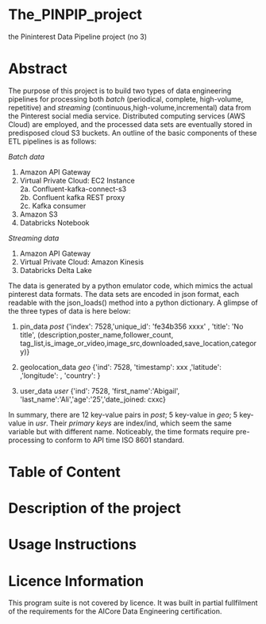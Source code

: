 # The_PINPIP_project

the Pininterest Data Pipeline project (no 3)

# Abstract

The purpose of this project is to build two types of data engineering pipelines for processing both *batch* (periodical, complete, high-volume, repetitive) and *streaming* (continuous,high-volume,incremental) data from the Pinterest social media service. Distributed computing services (AWS Cloud) are employed, and the processed data sets are eventually stored in predisposed cloud S3 buckets. An outline of the basic components of these ETL pipelines is as follows:

*Batch data*  
1. Amazon API Gateway  
2. Virtual Private Cloud: EC2 Instance  
        2a. Confluent-kafka-connect-s3  
        2b. Confluent kafka REST proxy  
        2c. Kafka consumer  
3. Amazon S3  
4. Databricks Notebook 

*Streaming data*  
1. Amazon API Gateway  
2. Virtual Private Cloud: Amazon Kinesis  
3. Databricks Delta Lake 

The data is generated by a python emulator code, which mimics the actual pinterest data formats. The data sets are encoded in json format, each readable with the json_loads(<string that point to name>) method into a python dictionary. A glimpse of the three types of data is here below:

1. pin_data
	*post* {'index': 7528,'unique_id': 'fe34b356 xxxx' , 'title': 'No title', (description,poster_name,follower_count, tag_list,is_image_or_video,image_src,downloaded,save_location,category)}
	
2. geolocation_data
    *geo* {'ind': 7528, 'timestamp': xxx ,'latitude': ,'longitude': , 'country': }
    
3. user_data
    *user* {'ind': 7528, 'first_name':'Abigail', 'last_name':'Ali','age':'25','date_joined: cxxc}
    
In summary, there are 12 key-value pairs in *post*; 5 key-value in *geo*; 5 key-value in *usr*. Their *primary keys* are index/ind, which seem the same variable but with different name. Noticeably, the time formats require pre-processing to conform to API time ISO 8601 standard. 

# Table of Content

# Description of the project

# Usage Instructions

# Licence Information

This program suite is not covered by licence. It was built in partial fullfilment of the requirements for the AICore Data Engineering certification.
